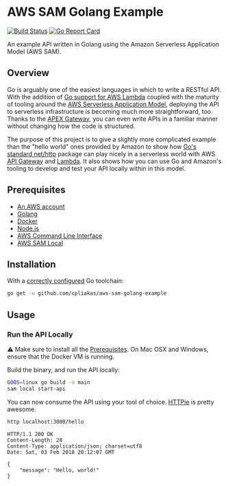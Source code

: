 # AWS SAM Golang Example

[![Build Status](https://travis-ci.org/cpliakas/aws-sam-golang-example.svg?branch=master)](https://travis-ci.org/cpliakas/aws-sam-golang-example)
[![Go Report Card](https://goreportcard.com/badge/github.com/cpliakas/aws-sam-golang-example)](https://goreportcard.com/report/github.com/cpliakas/aws-sam-golang-example)

An example API written in Golang using the Amazon Serverless Application Model (AWS SAM).

## Overview

Go is arguably one of the easiest languages in which to write a RESTful API.
With the addition of [Go support for AWS Lambda](https://aws.amazon.com/blogs/compute/announcing-go-support-for-aws-lambda/)
coupled with the maturity of tooling around the [AWS Serverless Application Model](https://github.com/awslabs/serverless-application-model),
deploying the API to serverless infrastructure is becoming much more
straightforward, too. Thanks to the [APEX Gateway](https://github.com/apex/gateway),
you can even write APIs in a familiar manner without changing how the code is
structured.

The purpose of this project is to give a slightly more complicated example than
the "hello world" ones provided by Amazon to show how [Go's standard net/http](https://golang.org/pkg/net/http/)
package can play nicely in a serverless world with AWS [API Gateway](https://aws.amazon.com/api-gateway/)
and [Lambda](https://aws.amazon.com/lambda/). It also shows how you can use Go
and Amazon's tooling to develop and test your API locally within in this model.

## Prerequisites

* [An AWS account](https://aws.amazon.com/)
* [Golang](https://golang.org/doc/install)
* [Docker](https://docs.docker.com/install)
* [Node.js](https://nodejs.org/en/download/)
* [AWS Command Line Interface](https://docs.aws.amazon.com/cli/latest/userguide/installing.html)
* [AWS SAM Local](https://github.com/awslabs/aws-sam-local#windows-linux-macos-with-npm-recommended)

## Installation

With a [correctly configured](https://golang.org/doc/install#testing) Go toolchain:

```sh
go get -u github.com/cpliakas/aws-sam-golang-example
```

## Usage

### Run the API Locally

:warning: Make sure to install all the [Prerequisites](#prerequisites). On Mac
OSX and Windows, ensure that the Docker VM is running.

Build the binary, and run the API locally:

```sh
GOOS=linux go build -o main
sam local start-api
```

You can now consume the API using your tool of choice. [HTTPie](https://httpie.org/)
is pretty awesome.

```sh
http localhost:3000/hello
```

```
HTTP/1.1 200 OK
Content-Length: 28
Content-Type: application/json; charset=utf8
Date: Sat, 03 Feb 2018 20:12:07 GMT

{
    "message": "Hello, world!"
}
```